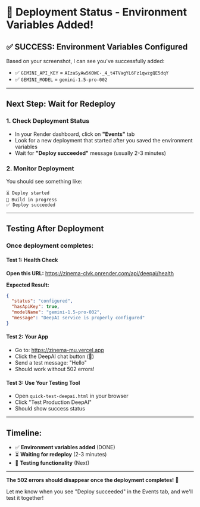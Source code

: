 # 🚀 Deployment Status - Environment Variables Added!

## ✅ **SUCCESS: Environment Variables Configured**

Based on your screenshot, I can see you've successfully added:
- ✅ `GEMINI_API_KEY` = `AIzaSyAw5KOWC-_4_t4TVagYL6Fz1qwzgQE5dqY`
- ✅ `GEMINI_MODEL` = `gemini-1.5-pro-002`

---

## **Next Step: Wait for Redeploy**

### 1. Check Deployment Status
- In your Render dashboard, click on **"Events"** tab
- Look for a new deployment that started after you saved the environment variables
- Wait for **"Deploy succeeded"** message (usually 2-3 minutes)

### 2. Monitor Deployment
You should see something like:
```
⏳ Deploy started
🔄 Build in progress
✅ Deploy succeeded
```

---

## **Testing After Deployment**

### Once deployment completes:

#### Test 1: Health Check
**Open this URL:** https://zinema-clvk.onrender.com/api/deepai/health

**Expected Result:**
```json
{
  "status": "configured",
  "hasApiKey": true,
  "modelName": "gemini-1.5-pro-002",
  "message": "DeepAI service is properly configured"
}
```

#### Test 2: Your App
- Go to: https://zinema-mu.vercel.app
- Click the DeepAI chat button (💬)
- Send a test message: "Hello"
- Should work without 502 errors!

#### Test 3: Use Your Testing Tool
- Open `quick-test-deepai.html` in your browser
- Click "Test Production DeepAI"
- Should show success status

---

## **Timeline:**
- ✅ **Environment variables added** (DONE)
- ⏳ **Waiting for redeploy** (2-3 minutes)
- 🎯 **Testing functionality** (Next)

---

**The 502 errors should disappear once the deployment completes!** 🎉

Let me know when you see "Deploy succeeded" in the Events tab, and we'll test it together!
